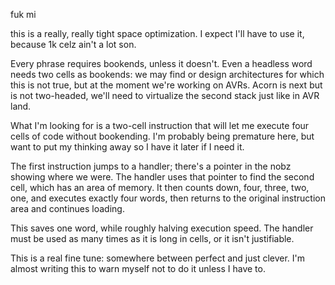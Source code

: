 fuk mi

this is a really, really tight space optimization. I expect I'll have to use it, because 1k celz ain't a lot son. 

Every phrase requires bookends, unless it doesn't. Even a headless word needs two cells as bookends: we may find or design architectures for which this is not true, but at the moment we're working on AVRs. Acorn is next but is not two-headed, we'll need to virtualize the second stack just like in AVR land. 

What I'm looking for is a two-cell instruction that will let me execute four cells of code without bookending. I'm probably being premature here, but want to put my thinking away so I have it later if I need it. 

The first instruction jumps to a handler; there's a pointer in the nobz showing where we were. The handler uses that pointer to find the second cell, which has an area of memory. It then counts down, four, three, two, one, and executes exactly four words, then returns to the original instruction area and continues loading.  

This saves one word, while roughly halving execution speed. The handler must be used as many times as it is long in cells, or it isn't justifiable.

This is a real fine tune: somewhere between perfect and just clever. I'm almost writing this to warn myself not to do it unless I have to. 